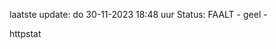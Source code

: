 laatste update: 
do 30-11-2023 18:48   uur 
Status: FAALT - geel - 
<div class="service Y">httpstat</div>